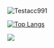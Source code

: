 
<p align="left"> <img src="https://github-readme-stats.vercel.app/api?username=Testacc991&show_icons=true" alt="Testacc991" /> </p>

[![Top Langs](https://github-readme-stats.vercel.app/api/top-langs/?username=Testacc991&layout=compact)](https://github.com/anuraghazra/github-readme-stats)

![](https://komarev.com/ghpvc/?username=Testacc991)
